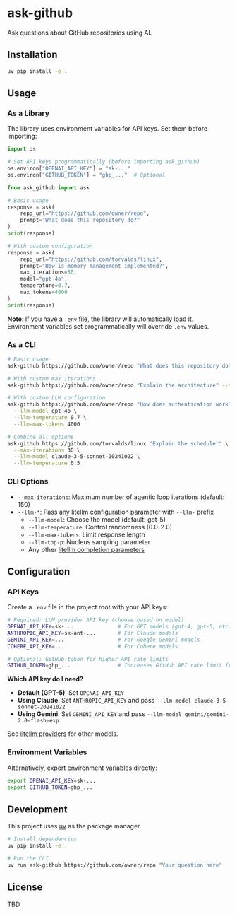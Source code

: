 # ask-github

Ask questions about GitHub repositories using AI.

## Installation

```bash
uv pip install -e .
```

## Usage

### As a Library

The library uses environment variables for API keys. Set them before importing:

```python
import os

# Set API keys programmatically (before importing ask_github)
os.environ["OPENAI_API_KEY"] = "sk-..."
os.environ["GITHUB_TOKEN"] = "ghp_..."  # Optional

from ask_github import ask

# Basic usage
response = ask(
    repo_url="https://github.com/owner/repo",
    prompt="What does this repository do?"
)
print(response)

# With custom configuration
response = ask(
    repo_url="https://github.com/torvalds/linux",
    prompt="How is memory management implemented?",
    max_iterations=50,
    model="gpt-4o",
    temperature=0.7,
    max_tokens=4000
)
print(response)
```

**Note**: If you have a `.env` file, the library will automatically load it. Environment variables set programmatically will override `.env` values.

### As a CLI

```bash
# Basic usage
ask-github https://github.com/owner/repo "What does this repository do?"

# With custom max iterations
ask-github https://github.com/owner/repo "Explain the architecture" --max-iterations 50

# With custom LLM configuration
ask-github https://github.com/owner/repo "How does authentication work?" \
  --llm-model gpt-4o \
  --llm-temperature 0.7 \
  --llm-max-tokens 4000

# Combine all options
ask-github https://github.com/torvalds/linux "Explain the scheduler" \
  --max-iterations 30 \
  --llm-model claude-3-5-sonnet-20241022 \
  --llm-temperature 0.5
```

### CLI Options

- `--max-iterations`: Maximum number of agentic loop iterations (default: 150)
- `--llm-*`: Pass any litellm configuration parameter with `--llm-` prefix
  - `--llm-model`: Choose the model (default: gpt-5)
  - `--llm-temperature`: Control randomness (0.0-2.0)
  - `--llm-max-tokens`: Limit response length
  - `--llm-top-p`: Nucleus sampling parameter
  - Any other [litellm completion parameters](https://docs.litellm.ai/docs/completion/input)

## Configuration

### API Keys

Create a `.env` file in the project root with your API keys:

```bash
# Required: LLM provider API key (choose based on model)
OPENAI_API_KEY=sk-...              # For GPT models (gpt-4, gpt-5, etc.)
ANTHROPIC_API_KEY=sk-ant-...       # For Claude models
GEMINI_API_KEY=...                 # For Google Gemini models
COHERE_API_KEY=...                 # For Cohere models

# Optional: GitHub token for higher API rate limits
GITHUB_TOKEN=ghp_...               # Increases GitHub API rate limit from 60 to 5000 req/hour
```

**Which API key do I need?**

- **Default (GPT-5)**: Set `OPENAI_API_KEY`
- **Using Claude**: Set `ANTHROPIC_API_KEY` and pass `--llm-model claude-3-5-sonnet-20241022`
- **Using Gemini**: Set `GEMINI_API_KEY` and pass `--llm-model gemini/gemini-2.0-flash-exp`

See [litellm providers](https://docs.litellm.ai/docs/providers) for other models.

### Environment Variables

Alternatively, export environment variables directly:

```bash
export OPENAI_API_KEY=sk-...
export GITHUB_TOKEN=ghp_...
```

## Development

This project uses [uv](https://github.com/astral-sh/uv) as the package manager.

```bash
# Install dependencies
uv pip install -e .

# Run the CLI
uv run ask-github https://github.com/owner/repo "Your question here"
```

## License

TBD
